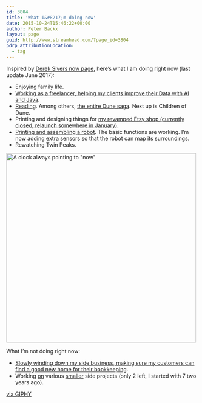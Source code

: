 ```yaml
---
id: 3804
title: 'What I&#8217;m doing now'
date: 2015-10-24T15:46:22+00:00
author: Peter Backx
layout: page
guid: http://www.streamhead.com/?page_id=3804
pdrp_attributionLocation:
  - tag
---
```

Inspired by [Derek Sivers now page](http://sivers.org/now), here&#8217;s what I am doing right now (last update June 2017):

  * Enjoying family life.
  * [Working as a freelancer, helping my clients improve their Data with AI and Java](http://peated.be/).
  * [Reading](https://www.goodreads.com/user/show/37577599-peter-backx). Among others, [the entire Dune saga](http://www.dunenovels.com/). Next up is Children of Dune.
  * Printing and designing things for [my revamped Etsy shop (currently closed, relaunch somewhere in January)](https://www.etsy.com/shop/Printin3DBE).
  * [Printing and assembling a robot](http://wirebeings.com/). The basic functions are working. I&#8217;m now adding extra sensors so that the robot can map its surroundings.
  * Rewatching Twin Peaks.

<img class="aligncenter size-full wp-image-3806" src="http://www.streamhead.com/wp-content/uploads/2015/10/D0D60BD6.jpg" alt="A clock always pointing to &quot;now&quot;" width="500" height="500" srcset="http://www.streamhead.com/wp-content/uploads/2015/10/D0D60BD6.jpg 500w, http://www.streamhead.com/wp-content/uploads/2015/10/D0D60BD6-300x300.jpg 300w" sizes="(max-width: 500px) 100vw, 500px" />

What I&#8217;m not doing right now:

  * [Slowly winding down my side business, making sure my customers can find a good new home for their bookkeeping](http://www.streamhead.com/launching-my-first-vaadin-appengine-project/).
  * Working [on](http://amzn.to/1XpS4Vz) various [smaller](https://www.discogsscan.com) side projects (only 2 left, I started with 7 two years ago).



[via GIPHY](https://giphy.com/gifs/rick-and-morty-10Z5H3Ua2fEmrK)

<!-- AddThis Advanced Settings generic via filter on the_content -->

<!-- AddThis Share Buttons generic via filter on the_content -->
